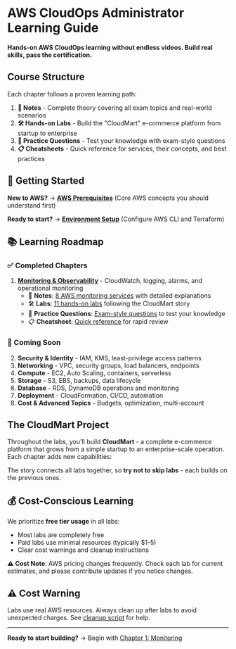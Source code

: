 # AWS CloudOps Administrator Learning Guide

**Hands-on AWS CloudOps learning without endless videos. Build real skills, pass the certification.**

<!-- ## What You'll Learn

- **Production AWS operations** (not just exam tricks)
- **Monitoring & incident response** with CloudWatch, alarms, runbooks
- **Security best practices** with IAM, least-privilege, encryption
- **Cost optimization** and real-world operational patterns -->

## Course Structure

Each chapter follows a proven learning path:

1. **📖 Notes** - Complete theory covering all exam topics and real-world scenarios
2. **🛠️ Hands-on Labs** - Build the "CloudMart" e-commerce platform from startup to enterprise
3. **📝 Practice Questions** - Test your knowledge with exam-style questions
4. **📋 Cheatsheets** - Quick reference for services, their concepts, and best practices

## 🚀 Getting Started

**New to AWS?** → [**AWS Prerequisites**](docs/prerequisites.md) (Core AWS concepts you should understand first)

**Ready to start?** → [**Environment Setup**](chapters/00-configuration/setting-up-environment.md) (Configure AWS CLI and Terraform)

## 📚 Learning Roadmap

### ✅ Completed Chapters
1. **[Monitoring & Observability](chapters/01-monitoring/README.md)** - CloudWatch, logging, alarms, and operational monitoring
   - 📖 **Notes**: [8 AWS monitoring services](chapters/01-monitoring/notes/) with detailed explanations
   - 🛠️ **Labs**: [11 hands-on labs](chapters/01-monitoring/labs/) following the CloudMart story
   - 📝 **Practice Questions**: [Exam-style questions](chapters/01-monitoring/exam_questions/README.md) to test your knowledge
   - 📋 **Cheatsheet**: [Quick reference](chapters/01-monitoring/cheatsheets/monitoring_cheatsheet.md) for rapid review

### 🚧 Coming Soon
2. **Security & Identity** - IAM, KMS, least-privilege access patterns
3. **Networking** - VPC, security groups, load balancers, endpoints
4. **Compute** - EC2, Auto Scaling, containers, serverless
5. **Storage** - S3, EBS, backups, data lifecycle
6. **Database** - RDS, DynamoDB operations and monitoring
7. **Deployment** - CloudFormation, CI/CD, automation
8. **Cost & Advanced Topics** - Budgets, optimization, multi-account

## The CloudMart Project

Throughout the labs, you'll build **CloudMart** - a complete e-commerce platform that grows from a simple startup to an enterprise-scale operation. Each chapter adds new capabilities:

The story connects all labs together, so **try not to skip labs** - each builds on the previous ones.

## 💰 Cost-Conscious Learning

We prioritize **free tier usage** in all labs:
- Most labs are completely free
- Paid labs use minimal resources (typically $1-5)
- Clear cost warnings and cleanup instructions

**⚠️ Cost Note**: AWS pricing changes frequently. Check each lab for current estimates, and please contribute updates if you notice changes.

## ⚠️ Cost Warning

Labs use real AWS resources. Always clean up after labs to avoid unexpected charges. See [cleanup script](resources/scripts/aws_resource_cleanup.sh) for help.

---

**Ready to start building?** → Begin with [Chapter 1: Monitoring](chapters/01-monitoring/README.md)